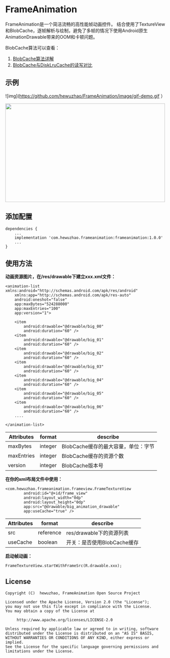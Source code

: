 # FrameAnimation

FrameAnimation是一个简洁流畅的高性能帧动画控件。
结合使用了TextureView和BlobCache，逐帧解析与绘制，避免了多帧的情况下使用Android原生AnimationDrawable带来的OOM和卡顿问题。

BlobCache算法可以查看：
1. [BlobCache算法详解](https://blog.csdn.net/hewuzhao/article/details/108028320)
2. [BlobCache与DiskLruCache的读写对比](https://blog.csdn.net/hewuzhao/article/details/108696808)

## 示例
![img](https://github.com/hewuzhao/FrameAnimation/image/gif-demo.gif ）


<img src="https://github.com/hewuzhao/FrameAnimation/image/gif-demo.gif" width="500" height="309"/><br/>

## 添加配置
```
dependencies {
    ...
    implementation 'com.hewuzhao.frameanimation:frameanimation:1.0.0'
    ...
}
```

## 使用方法
**动画资源图片，在/res/drawable下建立xxx.xml文件：**
```
<animation-list xmlns:android="http://schemas.android.com/apk/res/android"
    xmlns:app="http://schemas.android.com/apk/res-auto"
    android:oneshot="false"
    app:maxBytes="524288000"
    app:maxEntries="100"
    app:version="1">

    <item
        android:drawable="@drawable/big_00"
        android:duration="60" />
    <item
        android:drawable="@drawable/big_01"
        android:duration="60" />
    <item
        android:drawable="@drawable/big_02"
        android:duration="60" />
    <item
        android:drawable="@drawable/big_03"
        android:duration="60" />
    <item
        android:drawable="@drawable/big_04"
        android:duration="60" />
    <item
        android:drawable="@drawable/big_05"
        android:duration="60" />
    <item
        android:drawable="@drawable/big_06"
        android:duration="60" />
    ....

</animation-list>
```

|Attributes|format|describe|
|-----|-----|-----|
|maxBytes    |integer    |BlobCache缓存的最大容量，单位：字节    |
|maxEntries    |integer    |BlobCache缓存的资源个数    |
|version    |integer    |BlobCache版本号    |




**在你的xml布局文件中使用：**
```
<com.hewuzhao.frameanimation.frameview.FrameTextureView
        android:id="@+id/frame_view"
        android:layout_width="0dp"
        android:layout_height="0dp"
        app:src="@drawable/big_animation_drawable"
        app:useCache="true" />
```
|Attributes|format|describe|
|-----|-----|-----|
|src    |reference    |res/drawable下的资源列表    |
|useCache    |boolean    |开关：是否使用BlobCache缓存    |


**启动帧动画：**
```
FrameTextureView.startWithFrameSrc(R.drawable.xxx);
```

## License
```
Copyright (C)  hewuzhao, FrameAnimation Open Source Project

Licensed under the Apache License, Version 2.0 (the "License");
you may not use this file except in compliance with the License.
You may obtain a copy of the License at

     http://www.apache.org/licenses/LICENSE-2.0

Unless required by applicable law or agreed to in writing, software
distributed under the License is distributed on an "AS IS" BASIS,
WITHOUT WARRANTIES OR CONDITIONS OF ANY KIND, either express or implied.
See the License for the specific language governing permissions and
limitations under the License.
```
